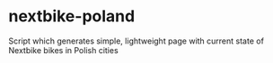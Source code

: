 # nextbike-poland
Script which generates simple, lightweight page with current state of Nextbike bikes in Polish cities
